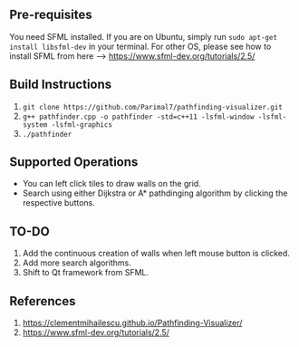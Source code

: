 ## Pre-requisites
You need SFML installed. If you are on Ubuntu, simply run `sudo apt-get install libsfml-dev` in your terminal. For other OS, please see how to install SFML from here --> https://www.sfml-dev.org/tutorials/2.5/

## Build Instructions

1. `git clone https://github.com/Parimal7/pathfinding-visualizer.git`
2. `g++ pathfinder.cpp -o pathfinder -std=c++11 -lsfml-window -lsfml-system -lsfml-graphics`
3. `./pathfinder`

## Supported Operations
- You can left click tiles to draw walls on the grid.
- Search using either Dijkstra or A* pathdinging algorithm by clicking the respective buttons.

## TO-DO
1. Add the continuous creation of walls when left mouse button is clicked.
2. Add more search algorithms.
3. Shift to Qt framework from SFML.

## References
1. https://clementmihailescu.github.io/Pathfinding-Visualizer/
2. https://www.sfml-dev.org/tutorials/2.5/
